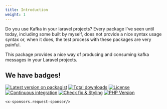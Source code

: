 ```yaml
---
title: Introduction
weight: 1
---
```


Do you use Kafka in your laravel projects? Every package I've seen until today, including some built by myself, does not provide a nice syntax usage syntax or, when it does, the test process with these packages are very painful.

This package provides a nice way of producing and consuming kafka messages in your Laravel projects.

## We have badges!

<section class="article_badges">
    <a href="https://packagist.org/packages/mateusjunges/laravel-kafka"><img src="http://poser.pugx.org/mateusjunges/laravel-kafka/v" alt="Latest version on packagist"></a>
    <a href="https://poser.pugx.org/mateusjunges/laravel-kafka/downloads"><img src="http://poser.pugx.org/mateusjunges/laravel-kafka/downloads" alt="Total downloads"></a>
    <a href="https://github.com/mateusjunges/laravel-kafka/blob/master/LICENSE"><img src="https://img.shields.io/badge/license-MIT-brightgreen.svg?style=flat" alt="License"></a>
    <a href="https://github.com/mateusjunges/laravel-kafka/actions/workflows/run-tests.yml"><img src="https://github.com/mateusjunges/laravel-kafka/actions/workflows/run-tests.yml/badge.svg" alt="Continuous integration"></a>
    <a href="https://github.com/mateusjunges/laravel-kafka/actions/workflows/php-cs-fixer.yml"><img src="https://github.com/mateusjunges/laravel-kafka/actions/workflows/php-cs-fixer.yml/badge.svg" alt="Check fix & Styling"></a>
    <a href="https://packagist.org/packages/mateusjunges/laravel-kafka"><img src="http://poser.pugx.org/mateusjunges/laravel-kafka/require/php" alt="PHP Version"></a>
</section>


```+parse
<x-sponsors.request-sponsor/>
```

